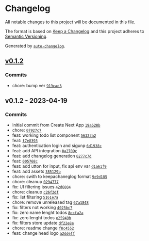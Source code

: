 # Changelog

All notable changes to this project will be documented in this file.

The format is based on [Keep a Changelog](https://keepachangelog.com/en/1.0.0/)
and this project adheres to [Semantic Versioning](https://semver.org/spec/v2.0.0.html).

Generated by [`auto-changelog`](https://github.com/CookPete/auto-changelog).

## [v0.1.2](https://github.com/alozionn/app-todo-ui/compare/v0.1.2...v0.1.2)

### Commits

- chore: bump ver [`919cad3`](https://github.com/alozionn/app-todo-ui/commit/919cad33582a0c2936a5e78dd3e55b3d10deaddf)

## v0.1.2 - 2023-04-19

### Commits

- Initial commit from Create Next App [`19a528b`](https://github.com/alozionn/app-todo-ui/commit/19a528bf031b30de89dbffa8092df01e1c3310cc)
- chore: [`07927c7`](https://github.com/alozionn/app-todo-ui/commit/07927c7ab39a55c3cb156ecefa6c0025baab4eb6)
- feat: working todo list component [`56323a2`](https://github.com/alozionn/app-todo-ui/commit/56323a20823ee5818bb1eeaca5b31cc1870bdfcb)
- feat: [`f7e8393`](https://github.com/alozionn/app-todo-ui/commit/f7e839329a2596bd10e8580da357690aeaea7de6)
- feat: authentication login and sigunp [`6d1938c`](https://github.com/alozionn/app-todo-ui/commit/6d1938caef3c12d7cb46758dba416bdba708f940)
- feat: add API integration [`0a2709c`](https://github.com/alozionn/app-todo-ui/commit/0a2709cc4d25fab32616f40596f74b54f66d28c0)
- feat: add changelog generation [`0277c7d`](https://github.com/alozionn/app-todo-ui/commit/0277c7df70fb1af4e99f8dcc8588723fa994e823)
- feat: [`005768c`](https://github.com/alozionn/app-todo-ui/commit/005768ca638dc0bc82acde5edd625d8949723621)
- feat: add utton for input, fix api env var [`d1a61f9`](https://github.com/alozionn/app-todo-ui/commit/d1a61f9cb9170bdb37ef6b438f8b5f6ed92e009f)
- feat: add assets [`385129b`](https://github.com/alozionn/app-todo-ui/commit/385129b7db814aa118dec4accb32db9eef51fe7a)
- chore: swith to keepachaneglog format [`9e9d185`](https://github.com/alozionn/app-todo-ui/commit/9e9d185e71b04782c03ef5003cb3148b1100288b)
- chore: cleanup [`0294777`](https://github.com/alozionn/app-todo-ui/commit/0294777f73a1d46a9ee20cfe84b051b80a0e71be)
- fix: UI filtering issues [`42d6004`](https://github.com/alozionn/app-todo-ui/commit/42d6004c9c225d9aeb97de3610b899ea1a0cfd61)
- chore: cleanup [`c26f2df`](https://github.com/alozionn/app-todo-ui/commit/c26f2df974a32143aa94571fd471be88dfc596a9)
- fix: list filtering [`5161e7a`](https://github.com/alozionn/app-todo-ui/commit/5161e7a8cb99968840b855675ccb6b1aba8fdbdc)
- chore: remove unreleased tag [`67a1848`](https://github.com/alozionn/app-todo-ui/commit/67a18488880107c62f0253ae0c396fd99bd0edc9)
- fix: filters not working [`4025bc7`](https://github.com/alozionn/app-todo-ui/commit/4025bc7b70437a66bed0a0c44925f78f72ba21bc)
- fix: zero name lenght todos [`8ecfa2a`](https://github.com/alozionn/app-todo-ui/commit/8ecfa2a0310a62c70fa465faaa18a9513f9a0500)
- fix: zero lenght todos [`e25949b`](https://github.com/alozionn/app-todo-ui/commit/e25949b85e439488bea66d000d61a4e4ab90704a)
- fix: filters store update [`df22e8e`](https://github.com/alozionn/app-todo-ui/commit/df22e8e6b59df371dc49da41f672f5228639aac0)
- chore: readme change [`f8c4552`](https://github.com/alozionn/app-todo-ui/commit/f8c4552fb275e87e34c55ae059c7b125ce12cf3a)
- feat: change head logo [`a2ddeff`](https://github.com/alozionn/app-todo-ui/commit/a2ddeff53c3bbf74fdfd5752033e8fee59252444)
